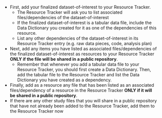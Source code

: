 <!-- Late data standard, low; early data low-->

* First, add your finalized dataset-of-interest to your Resource Tracker.
  * The Resource Tracker will ask you to list associated files/dependencies of the dataset-of-interest 
  * If the finalized dataset-of-interest is a tabular data file, include the Data Dictionary you created for it as one of the dependencies of this resource.
  * List any other dependencies of the dataset-of-interest in its Resource Tracker entry (e.g. raw data pieces, code, analysis plan)
* Next, add any items you have listed as associated files/dependencies of the finalized dataset-of-interest as resources to your Resource Tracker **ONLY if the file will be shared in a public repository**.
  * Remember that whenever you add a tabular data file to your Resource Tracker, you should first create a Data Dictionary. Then, add the tabular file to the Resource Tracker and list the Data Dictionary you have created as a dependency.
* Finally, add as a resource any file that has been listed as an associated files/dependency of a resource in the Resource Tracker **ONLY if it will be shared in a public repository**. 
* If there are any other study files that you will share in a public repository that have not already been added to the Resource Tracker, add them to the Resource Tracker now